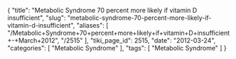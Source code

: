 {
    "title": "Metabolic Syndrome 70 percent more likely if vitamin D insufficient",
    "slug": "metabolic-syndrome-70-percent-more-likely-if-vitamin-d-insufficient",
    "aliases": [
        "/Metabolic+Syndrome+70+percent+more+likely+if+vitamin+D+insufficient+-+March+2012",
        "/2515"
    ],
    "tiki_page_id": 2515,
    "date": "2012-03-24",
    "categories": [
        "Metabolic Syndrome"
    ],
    "tags": [
        "Metabolic Syndrome"
    ]
}
